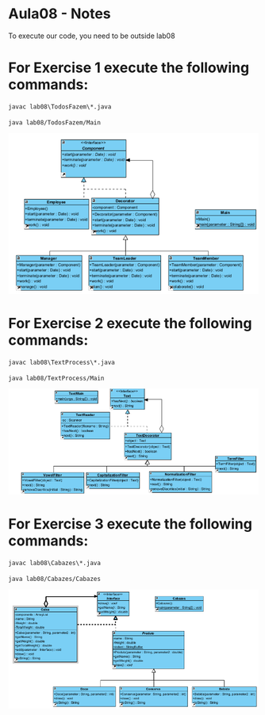 # Aula08 - Notes

To execute our code, you need to be outside lab08

# For Exercise 1 execute the following commands:

    javac lab08\TodosFazem\*.java

    java lab08/TodosFazem/Main    

![alt text](TodosFazem/Diagram.png)

# For Exercise 2 execute the following commands:

    javac lab08\TextProcess\*.java

    java lab08/TextProcess/Main

![alt text](TextProcess/Diagram.png)

# For Exercise 3 execute the following commands:

    javac lab08\Cabazes\*.java

    java lab08/Cabazes/Cabazes

![alt text](Cabazes/Diagram.png)
